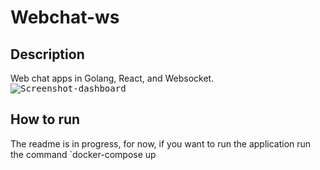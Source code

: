 # Webchat-ws

## Description  
  Web chat apps in Golang, React, and Websocket. 
  <kbd>![Screenshot-dashboard](https://github.com/fabricio-oliveira/webchat-ws/assets/5975577/40b56ef7-2232-4754-8875-6f0f38f354fa)</kbd>

## How to run 
  The readme is in progress, for now, if you want to run the application run the command `docker-compose up
